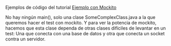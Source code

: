 Ejemplos de código del tutorial [Ejemplo con Mockito](https://chuidiang.org/index.php?title=Ejemplo_sencillo_con_Mockito)

No hay ningún main(), solo una clase SomeComplexClass.java a la que queremos hacer el test
con mockito. Y para ver la potencia de mockito, hacemos que esta clase dependa de otras
clases difíciles de levantar en un test: Una que conecta con una base de datos y
otra que conecta un socket contra un servidor.